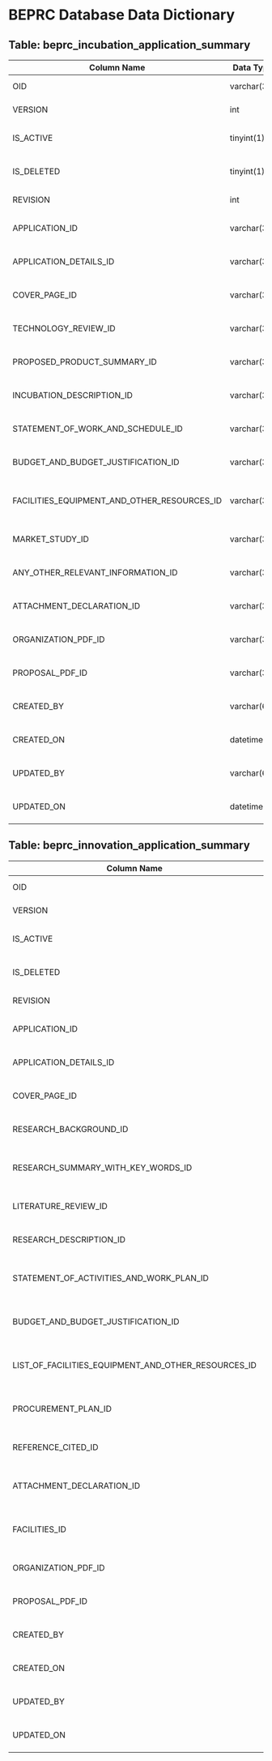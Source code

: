 # BEPRC Database Data Dictionary

## Table: beprc_incubation_application_summary

| Column Name | Data Type | Description |
|-------------|-----------|-------------|
| OID | varchar(36) | Primary key identifier for the record |
| VERSION | int | Version number of the record, defaults to 0 |
| IS_ACTIVE | tinyint(1) | Flag indicating if the record is active (1) or not (0), defaults to 1 |
| IS_DELETED | tinyint(1) | Flag indicating if the record is deleted (1) or not (0), defaults to 0 |
| REVISION | int | Revision number of the record, defaults to 0 |
| APPLICATION_ID | varchar(36) | Foreign key referencing beprc_application_info table |
| APPLICATION_DETAILS_ID | varchar(36) | Foreign key referencing beprc_application_details table |
| COVER_PAGE_ID | varchar(36) | Foreign key referencing attachment for cover page |
| TECHNOLOGY_REVIEW_ID | varchar(36) | Foreign key referencing attachment for technology review |
| PROPOSED_PRODUCT_SUMMARY_ID | varchar(36) | Foreign key referencing attachment for proposed product summary |
| INCUBATION_DESCRIPTION_ID | varchar(36) | Foreign key referencing attachment for incubation description |
| STATEMENT_OF_WORK_AND_SCHEDULE_ID | varchar(36) | Foreign key referencing attachment for statement of work and schedule |
| BUDGET_AND_BUDGET_JUSTIFICATION_ID | varchar(36) | Foreign key referencing attachment for budget and budget justification |
| FACILITIES_EQUIPMENT_AND_OTHER_RESOURCES_ID | varchar(36) | Foreign key referencing attachment for facilities, equipment and other resources |
| MARKET_STUDY_ID | varchar(36) | Foreign key referencing attachment for market study |
| ANY_OTHER_RELEVANT_INFORMATION_ID | varchar(36) | Foreign key referencing attachment for any other relevant information |
| ATTACHMENT_DECLARATION_ID | varchar(36) | Foreign key referencing attachment for attachment declaration |
| ORGANIZATION_PDF_ID | varchar(36) | Foreign key referencing attachment for organization PDF |
| PROPOSAL_PDF_ID | varchar(36) | Foreign key referencing attachment for proposal PDF, nullable |
| CREATED_BY | varchar(64) | Username of the person who created the record, nullable |
| CREATED_ON | datetime | Timestamp when the record was created, nullable |
| UPDATED_BY | varchar(64) | Username of the person who last updated the record, nullable |
| UPDATED_ON | datetime | Timestamp when the record was last updated, nullable |

## Table: beprc_innovation_application_summary

| Column Name | Data Type | Description |
|-------------|-----------|-------------|
| OID | varchar(36) | Primary key identifier for the record |
| VERSION | int | Version number of the record, defaults to 0 |
| IS_ACTIVE | tinyint(1) | Flag indicating if the record is active (1) or not (0), defaults to 1 |
| IS_DELETED | tinyint(1) | Flag indicating if the record is deleted (1) or not (0), defaults to 0 |
| REVISION | int | Revision number of the record, defaults to 0 |
| APPLICATION_ID | varchar(36) | Foreign key referencing beprc_application_info table |
| APPLICATION_DETAILS_ID | varchar(36) | Foreign key referencing beprc_application_details table |
| COVER_PAGE_ID | varchar(36) | Foreign key referencing attachment for cover page, nullable |
| RESEARCH_BACKGROUND_ID | varchar(36) | Foreign key referencing attachment for research background, nullable |
| RESEARCH_SUMMARY_WITH_KEY_WORDS_ID | varchar(36) | Foreign key referencing attachment for research summary with key words, nullable |
| LITERATURE_REVIEW_ID | varchar(36) | Foreign key referencing attachment for literature review, nullable |
| RESEARCH_DESCRIPTION_ID | varchar(36) | Foreign key referencing attachment for research description, nullable |
| STATEMENT_OF_ACTIVITIES_AND_WORK_PLAN_ID | varchar(36) | Foreign key referencing attachment for statement of activities and work plan, nullable |
| BUDGET_AND_BUDGET_JUSTIFICATION_ID | varchar(36) | Foreign key referencing attachment for budget and budget justification, nullable |
| LIST_OF_FACILITIES_EQUIPMENT_AND_OTHER_RESOURCES_ID | varchar(36) | Foreign key referencing attachment for list of facilities, equipment and other resources, nullable |
| PROCUREMENT_PLAN_ID | varchar(36) | Foreign key referencing attachment for procurement plan, nullable |
| REFERENCE_CITED_ID | varchar(36) | Foreign key referencing attachment for references cited, nullable |
| ATTACHMENT_DECLARATION_ID | varchar(36) | Foreign key referencing attachment for attachment declaration, nullable |
| FACILITIES_ID | varchar(36) | Foreign key referencing attachment for non-lead organization facilities, nullable |
| ORGANIZATION_PDF_ID | varchar(36) | Foreign key referencing attachment for organization PDF |
| PROPOSAL_PDF_ID | varchar(36) | Foreign key referencing attachment for proposal PDF, nullable |
| CREATED_BY | varchar(64) | Username of the person who created the record, nullable |
| CREATED_ON | datetime | Timestamp when the record was created, nullable |
| UPDATED_BY | varchar(64) | Username of the person who last updated the record, nullable |
| UPDATED_ON | datetime | Timestamp when the record was last updated, nullable |
